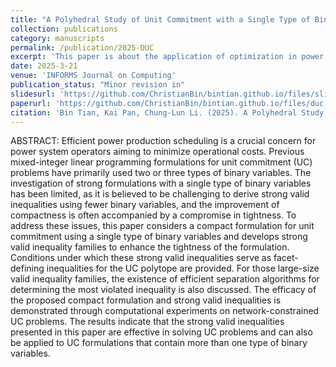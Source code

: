 ```yaml
---
title: "A Polyhedral Study of Unit Commitment with a Single Type of Binary Variables"
collection: publications
category: manuscripts
permalink: /publication/2025-DUC
excerpt: 'This paper is about the application of optimization in power systems.'
date: 2025-3-21
venue: 'INFORMS Journal on Computing'
publication_status: "Minor revision in"
slidesurl: 'https://github.com/ChristianBin/bintian.github.io/files/slides1.pdf'
paperurl: 'https://github.com/ChristianBin/bintian.github.io/files/duc.pdf'
citation: 'Bin Tian, Kai Pan, Chung-Lun Li. (2025). A Polyhedral Study of Unit Commitment with a Single Type of Binary Variables.'
---
```


ABSTRACT: Efficient power production scheduling is a crucial concern for power system operators aiming to minimize operational costs. Previous mixed-integer linear programming formulations for unit commitment (UC) problems have primarily used two or three types of binary variables. The investigation of strong formulations with a single type of binary variables has been limited, as it is believed to be challenging to derive strong valid inequalities using fewer binary variables, and the improvement of compactness is often accompanied by a compromise in tightness. To address these issues, this paper considers a compact formulation for unit commitment using a single type of binary variables and develops strong valid inequality families to enhance the tightness of the formulation. Conditions under which these strong valid inequalities serve as facet-defining inequalities for the UC polytope are provided. For those large-size valid inequality families, the existence of efficient separation algorithms for determining the most violated inequality is also discussed. The efficacy of the proposed compact formulation and strong valid inequalities is demonstrated through computational experiments on network-constrained UC problems. The results indicate that the strong valid inequalities presented in this paper are effective in solving UC problems and can also be applied to UC formulations that contain more than one type of binary variables.
